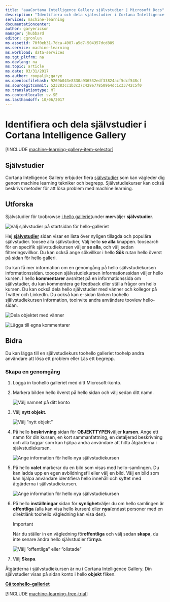 ```yaml
---
title: "aaaCortana Intelligence Gallery självstudier | Microsoft Docs"
description: "Identifiera och dela självstudier i Cortana Intelligence Gallery."
services: machine-learning
documentationcenter: 
author: garyericson
manager: jhubbard
editor: cgronlun
ms.assetid: 70f0eb31-7dca-4907-a5d7-504357dcd889
ms.service: machine-learning
ms.workload: data-services
ms.tgt_pltfrm: na
ms.devlang: na
ms.topic: article
ms.date: 03/31/2017
ms.author: roopalik;garye
ms.openlocfilehash: 9269b043e8330a936532edf33824acf5dcf548cf
ms.sourcegitcommit: 523283cc1b3c37c428e77850964dc1c33742c5f0
ms.translationtype: MT
ms.contentlocale: sv-SE
ms.lasthandoff: 10/06/2017
---
```

# <a name="discover-and-share-tutorials-in-cortana-intelligence-gallery"></a>Identifiera och dela självstudier i Cortana Intelligence Gallery
[!INCLUDE [machine-learning-gallery-item-selector](../../includes/machine-learning-gallery-item-selector.md)]

## <a name="tutorials"></a>Självstudier
Cortana Intelligence Gallery erbjuder flera [självstudier](https://gallery.cortanaintelligence.com/tutorials) som kan vägleder dig genom machine learning tekniker och begrepp. Självstudiekurser kan också beskrivs metoder för att lösa problem med machine learning.

## <a name="discover"></a>Utforska
Självstudier för toobrowse [i hello galleriet](http://gallery.cortanaintelligence.com)under **mer**väljer **självstudier**.

![Välj självstudier på startsidan för hello-galleriet](media/machine-learning-gallery-tutorials/select-tutorials-in-gallery.png)

Hej  **[självstudier](https://gallery.cortanaintelligence.com/tutorials)**  sidan visar en lista över nyligen tillagda och populära självstudier. toosee alla självstudier, Välj hello **se alla** knappen. toosearch för en specifik självstudiekursen väljer **se alla**, och välj sedan filtreringsvillkor. Du kan också ange sökvillkor i hello **Sök** rutan hello överst på sidan för hello galleri.

Du kan få mer information om en genomgång på hello självstudiekursen informationssidan. tooopen självstudiekursen informationssidan väljer hello kursen. I hello **kommentarer** avsnittet på en informationssida om självstudier, du kan kommentera ge feedback eller ställa frågor om hello kursen. Du kan också dela hello självstudier med vänner och kollegor på Twitter och LinkedIn. Du också kan e-sidan länken toohello självstudiekursen information, tooinvite andra användare tooview hello-sidan.

![Dela objektet med vänner](media/machine-learning-gallery-how-to-use-contribute-publish/share-links.png)

![Lägga till egna kommentarer](media/machine-learning-gallery-how-to-use-contribute-publish/comments.png)

## <a name="contribute"></a>Bidra
Du kan lägga till en självstudiekurs toohello galleriet toohelp andra användare att lösa ett problem eller Läs ett begrepp.

### <a name="create-a-tutorial"></a>Skapa en genomgång

1. Logga in toohello galleriet med ditt Microsoft-konto.

2. Markera bilden hello överst på hello sidan och välj sedan ditt namn.
  
    ![Välj namnet på ditt konto](media/machine-learning-gallery-tutorials/click-account-name.png)

3. Välj **nytt objekt**.
  
    ![Välj ”nytt objekt”](media/machine-learning-gallery-collections/click-new-item.png)

4. På hello **beskrivning** sidan för **OBJEKTTYPEN**väljer **kursen**. Ange ett namn för din kursen, en kort sammanfattning, en detaljerad beskrivning och alla taggar som kan hjälpa andra användare att hitta åtgärderna i självstudiekursen.
  
    ![Ange information för hello nya självstudiekursen](media/machine-learning-gallery-tutorials/create-tutorial-page-1.png)
5. På hello **valet** markerar du en bild som visas med hello-samlingen. Du kan ladda upp en egen avbildningsfil eller välj en bild. Välj en bild som kan hjälpa användare identifiera hello innehåll och syftet med åtgärderna i självstudiekursen.
  
    ![Ange information för hello nya självstudiekursen](media/machine-learning-gallery-tutorials/create-tutorial-page-2.png)

6. På hello **inställningar** sidan för **synlighet**väljer du om hello samlingen är **offentliga** (alla kan visa hello kursen) eller **nya**(endast personer med en direktlänk toohello vägledning kan visa den).
  
    > [!IMPORTANT]
    > När du ställer in en vägledning för**offentliga** och välj sedan **skapa**, du inte senare ändra hello självstudier för**nya**.
    > 
    > 
  
    ![Välj ”offentliga” eller ”olistade”](media/machine-learning-gallery-tutorials/create-tutorial-page-3.png)

7. Välj **Skapa**.

Åtgärderna i självstudiekursen är nu i Cortana Intelligence Gallery. Din självstudier visas på sidan konto i hello **objekt** fliken.

**[Gå toohello-galleriet](http://gallery.cortanaintelligence.com)**

[!INCLUDE [machine-learning-free-trial](../../includes/machine-learning-free-trial.md)]

